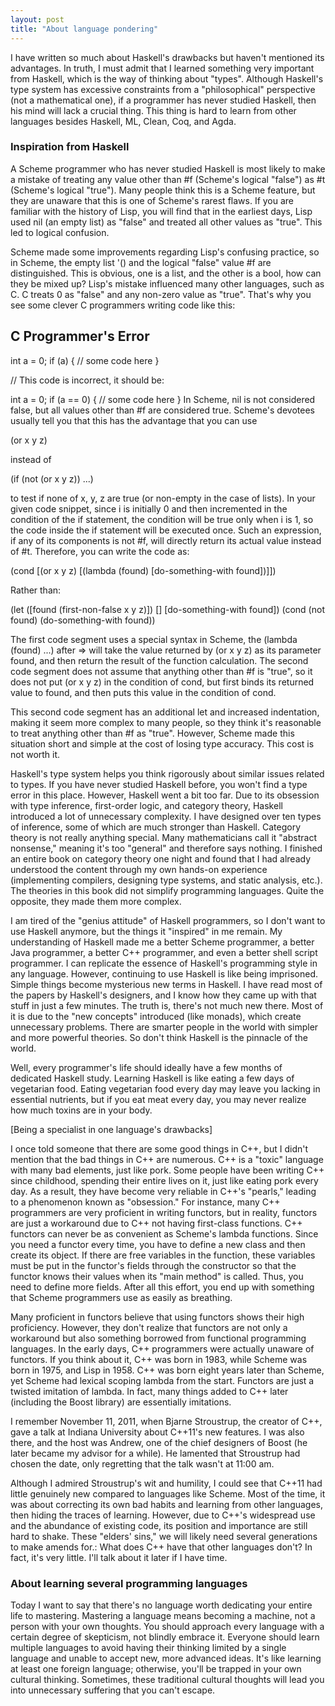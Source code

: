 ```yaml
---
layout: post
title: "About language pondering"
---
```



I have written so much about Haskell's drawbacks but haven't mentioned its advantages. In truth, I must admit that I learned something very important from Haskell, which is the way of thinking about "types". Although Haskell's type system has excessive constraints from a "philosophical" perspective (not a mathematical one), if a programmer has never studied Haskell, then his mind will lack a crucial thing. This thing is hard to learn from other languages besides Haskell, ML, Clean, Coq, and Agda.

### Inspiration from Haskell

A Scheme programmer who has never studied Haskell is most likely to make a mistake of treating any value other than #f (Scheme's logical "false") as #t (Scheme's logical "true"). Many people think this is a Scheme feature, but they are unaware that this is one of Scheme's rarest flaws. If you are familiar with the history of Lisp, you will find that in the earliest days, Lisp used nil (an empty list) as "false" and treated all other values as "true". This led to logical confusion.

Scheme made some improvements regarding Lisp's confusing practice, so in Scheme, the empty list '() and the logical "false" value #f are distinguished. This is obvious, one is a list, and the other is a bool, how can they be mixed up? Lisp's mistake influenced many other languages, such as C. C treats 0 as "false" and any non-zero value as "true". That's why you see some clever C programmers writing code like this:

## C Programmer's Error

int a = 0;
if (a) {
// some code here
}

// This code is incorrect, it should be:

int a = 0;
if (a == 0) {
// some code here
} In Scheme, nil is not considered false, but all values other than #f are considered true. Scheme's devotees usually tell you that this has the advantage that you can use

(or x y z)

instead of

(if (not (or x y z)) ...)

to test if none of x, y, z are true (or non-empty in the case of lists). In your given code snippet, since i is initially 0 and then incremented in the condition of the if statement, the condition will be true only when i is 1, so the code inside the if statement will be executed once. Such an expression, if any of its components is not #f, will directly return its actual value instead of #t. Therefore, you can write the code as:

(cond
 [(or x y z)
 [(lambda (found)
 [do-something-with found])]])

Rather than:

(let ([found (first-non-false x y z)])
[]
[do-something-with found]) (cond
 (not found)
 (do-something-with found))

The first code segment uses a special syntax in Scheme, the (lambda (found) ...) after => will take the value returned by (or x y z) as its parameter found, and then return the result of the function calculation. The second code segment does not assume that anything other than #f is "true", so it does not put (or x y z) in the condition of cond, but first binds its returned value to found, and then puts this value in the condition of cond.

This second code segment has an additional let and increased indentation, making it seem more complex to many people, so they think it's reasonable to treat anything other than #f as "true". However, Scheme made this situation short and simple at the cost of losing type accuracy. This cost is not worth it.

Haskell's type system helps you think rigorously about similar issues related to types. If you have never studied Haskell before, you won't find a type error in this place. However, Haskell went a bit too far. Due to its obsession with type inference, first-order logic, and category theory, Haskell introduced a lot of unnecessary complexity. I have designed over ten types of inference, some of which are much stronger than Haskell. Category theory is not really anything special. Many mathematicians call it "abstract nonsense," meaning it's too "general" and therefore says nothing. I finished an entire book on category theory one night and found that I had already understood the content through my own hands-on experience (implementing compilers, designing type systems, and static analysis, etc.). The theories in this book did not simplify programming languages. Quite the opposite, they made them more complex.

I am tired of the "genius attitude" of Haskell programmers, so I don't want to use Haskell anymore, but the things it "inspired" in me remain. My understanding of Haskell made me a better Scheme programmer, a better Java programmer, a better C++ programmer, and even a better shell script programmer. I can replicate the essence of Haskell's programming style in any language. However, continuing to use Haskell is like being imprisoned. Simple things become mysterious new terms in Haskell. I have read most of the papers by Haskell's designers, and I know how they came up with that stuff in just a few minutes. The truth is, there's not much new there. Most of it is due to the "new concepts" introduced (like monads), which create unnecessary problems. There are smarter people in the world with simpler and more powerful theories. So don't think Haskell is the pinnacle of the world.

Well, every programmer's life should ideally have a few months of dedicated Haskell study. Learning Haskell is like eating a few days of vegetarian food. Eating vegetarian food every day may leave you lacking in essential nutrients, but if you eat meat every day, you may never realize how much toxins are in your body.

[Being a specialist in one language's drawbacks]

I once told someone that there are some good things in C++, but I didn't mention that the bad things in C++ are numerous. C++ is a "toxic" language with many bad elements, just like pork. Some people have been writing C++ since childhood, spending their entire lives on it, just like eating pork every day. As a result, they have become very reliable in C++'s "pearls," leading to a phenomenon known as "obsession." For instance, many C++ programmers are very proficient in writing functors, but in reality, functors are just a workaround due to C++ not having first-class functions. C++ functors can never be as convenient as Scheme's lambda functions. Since you need a functor every time, you have to define a new class and then create its object. If there are free variables in the function, these variables must be put in the functor's fields through the constructor so that the functor knows their values when its "main method" is called. Thus, you need to define more fields. After all this effort, you end up with something that Scheme programmers use as easily as breathing.

Many proficient in functors believe that using functors shows their high proficiency. However, they don't realize that functors are not only a workaround but also something borrowed from functional programming languages. In the early days, C++ programmers were actually unaware of functors. If you think about it, C++ was born in 1983, while Scheme was born in 1975, and Lisp in 1958. C++ was born eight years later than Scheme, yet Scheme had lexical scoping lambda from the start. Functors are just a twisted imitation of lambda. In fact, many things added to C++ later (including the Boost library) are essentially imitations.

I remember November 11, 2011, when Bjarne Stroustrup, the creator of C++, gave a talk at Indiana University about C++11's new features. I was also there, and the host was Andrew, one of the chief designers of Boost (he later became my advisor for a while). He lamented that Stroustrup had chosen the date, only regretting that the talk wasn't at 11:00 am.

Although I admired Stroustrup's wit and humility, I could see that C++11 had little genuinely new compared to languages like Scheme. Most of the time, it was about correcting its own bad habits and learning from other languages, then hiding the traces of learning. However, due to C++'s widespread use and the abundance of existing code, its position and importance are still hard to shake. These "elders' sins," we will likely need several generations to make amends for.: What does C++ have that other languages don't? In fact, it's very little. I'll talk about it later if I have time.

### About learning several programming languages



Today I want to say that there's no language worth dedicating your entire life to mastering. Mastering a language means becoming a machine, not a person with your own thoughts. You should approach every language with a certain degree of skepticism, not blindly embrace it. Everyone should learn multiple languages to avoid having their thinking limited by a single language and unable to accept new, more advanced ideas. It's like learning at least one foreign language; otherwise, you'll be trapped in your own cultural thinking. Sometimes, these traditional cultural thoughts will lead you into unnecessary suffering that you can't escape.